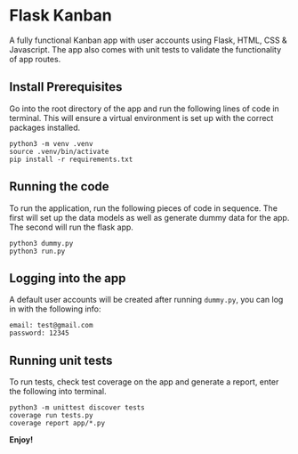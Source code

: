 
# Flask Kanban

A fully functional Kanban app with user accounts using Flask, HTML, CSS & Javascript. The app also comes with unit tests to validate the functionality of app routes.

## Install Prerequisites

Go into the root directory of the app and run the following lines of code in terminal. This will ensure a virtual environment is set up with the correct packages installed.

```
python3 -m venv .venv
source .venv/bin/activate
pip install -r requirements.txt
```

## Running the code

To run the application, run the following pieces of code in sequence. The first will set up the data models as well as generate dummy data for the app. The second will run the flask app.

```
python3 dummy.py
python3 run.py
```

## Logging into the app

A default user accounts will be created after running `dummy.py`, you can log in with the following info:

```
email: test@gmail.com
password: 12345
```

## Running unit tests

To run tests, check test coverage on the app and generate a report, enter the following into terminal.

```
python3 -m unittest discover tests
coverage run tests.py
coverage report app/*.py
```

**Enjoy!**
